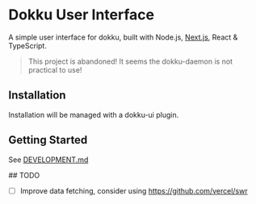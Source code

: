 # Dokku User Interface

A simple user interface for dokku, built with Node.js, [Next.js](https://nextjs.org/), React & TypeScript.

> This project is abandoned! It seems the dokku-daemon is not practical to use!

## Installation

Installation will be managed with a dokku-ui plugin.

## Getting Started

See [DEVELOPMENT.md](./DEVELOPMENT.md)

## TODO

- [ ] Improve data fetching, consider using https://github.com/vercel/swr
